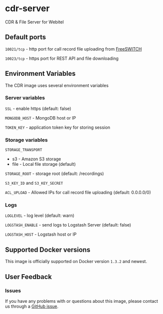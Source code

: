 cdr-server
===

CDR & File Server for Webitel

## Default ports

`10021/tcp` - http port for call record file uploading from [FreeSWITCH](https://registry.hub.docker.com/u/webitel/freeswitch/)

`10023/tcp` - https port for REST API and file downloading

## Environment Variables

The CDR image uses several environment variables

### Server variables

`SSL` - enable https (default: false)

`MONGODB_HOST` - MongoDB host or IP

`TOKEN_KEY` - application token key for storing session

### Storage variables

`STORAGE_TRANSPORT`

- s3 - Amazon S3 storage
- file - Local file storage (default)

`STORAGE_ROOT` - storage root (default: /recordings)

`S3_KEY_ID` and `S3_KEY_SECRET`

`ACL_UPLOAD` - Allowed IPs for call record file uploading (default: 0.0.0.0/0)

### Logs

`LOGLEVEL` - log level (default: warn)

`LOGSTASH_ENABLE` - send logs to Logstash Server (default: false)

`LOGSTASH_HOST` - Logstash host or IP


## Supported Docker versions

This image is officially supported on Docker version `1.3.2` and newest.

## User Feedback

### Issues
If you have any problems with or questions about this image, please contact us through a [GitHub issue](https://github.com/webitel/cdr/issues).
